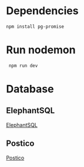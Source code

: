 # Dependencies

```
npm install pg-promise
```

# Run nodemon
```
 npm run dev
```

# Database

## ElephantSQL
[ElephantSQL](https://www.elephantsql.com/)
 
## Postico
[Postico](https://eggerapps.at/postico/)